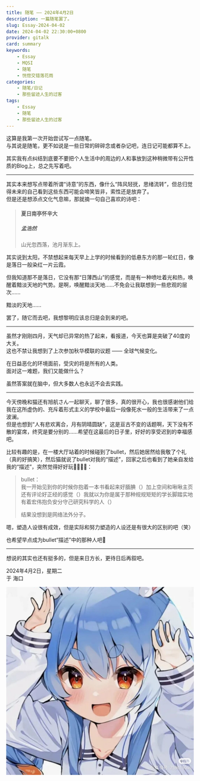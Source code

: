 ```yaml
---
title: 随笔 —— 2024年4月2日
description: 一篇随笔罢了。
slug: Essay-2024-04-02
date: 2024-04-02 22:30:00+0800
provider: gitalk
card: summary
keywords:
    - Essay
    - MQSI
    - 随笔
    - 恍惚交错落花雨
categories:
    - 随笔/日记
    - 那些留迹人生的过客
tags:
    - Essay
    - 随笔
    - 那些留迹人生的过客
---
```


这算是我第一次开始尝试写一点随笔。  
与其说是随笔，更不如说是一些日常的碎碎念或者杂记吧，连日记可能都算不上。

其实我有点纠结到底要不要把个人生活中的周边的人和事放到这种稍微带有公开性质的Blog上，总之先写着吧。

**********

其实本来想写点带着所谓“诗意”的东西，像什么“阵风轻抚，思绪流转”，但总归觉得未来的自己看到这些东西可能会啼笑皆非，索性还是放弃了。  
但是还是想添点文化气息嘛，那就摘一句自己喜欢的诗吧：  
> #### 夏日南亭怀辛大  
> ##### 孟浩然  
> 山光忽西落，池月渐东上。

其实说到太阳，不禁想起来每天早上上学的时候看到的低悬东方的那一轮红日，像是落日一般染红一片云霞。

但我知道那不是落日，它没有那“日薄西山”的感觉，而是有一种喷吐着光和热，唤醒着黯淡天地的气势。是啊，唤醒黯淡天地……不免会让我联想到一些悲观的层次……

黯淡的天地……

罢了，随它而去吧，我想黎明应该总归是会到来的吧。

**********

虽然才刚刚四月，天气却已异常的热了起来，看报道，今天也算是突破了40度的大关。  
这也不禁让我想到了上次参加秋华模联的议题 —— 全球气候变化。

在日益恶化的环境面前，受灾的将是所有的人类。  
面对这一难题，我们又能做什么？

虽然答案就在脑中，但大多数人也永远不会去实践。

**********

今天傍晚和猫还有旭航さん一起聊天，聊了很多，真的很开心，我也很感谢他们给我在这所虚伪的、充斥着形式主义的学校中最后一段像死水一般的生活带来了一点波澜。  
但是也想到“人有悲欢离合，月有阴晴圆缺”，这是亘古不变的话题啊，天下没有不散的宴席，终究是要分别的……希望在这最后的日子里，好好的享受迟到的幸福感吧。

比较有趣的是，在一楼大厅站着的时候碰到了bullet，然后她居然给我敬了个礼（真的好搞笑），然后猫就说了bullet对我的“描述”，回家之后也看到了她亲自发给我的“描述”，突然觉得好好玩🤣🤣🤣🤣：

> bullet：  
> 我一开始见到你的时候你抱着一本书看起来好腼腆（）加上空间和啾啾主页还有评论好正经的感觉（）我就以为你是属于那种规规矩矩的学长脚踏实地有着宏伟抱负安分守己研究科学的人（）
>
> 结果没想到是网络法外分子。

嗯，塑造人设很有成效，但是实际和努力塑造的人设还是有很大的区别的吧（笑）

也希望早点成为bullet“描述”中的那种人吧🤣

**********

想说的其实也还有挺多的，但是来日方长，更待日后再叙吧。

2024年4月2日，星期二  
于 海口

![Bullet的头像，可愛いですね！](2024-04-02-bullet.jpg)
